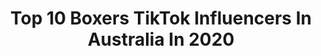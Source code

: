 ---
title: Top 10 Boxers TikTok Influencers In Australia In 2020
description: >-
  Find top boxers TikTok influencers in Australia in 2020. Most popular hashtags: #boxer #coronavirus #duet #dogsoftiktok.
platform: TikTok
profiles:
  - username: "sonnusingh06"
    fullname: >-
      Sonu Nannu
    location: "Australia"
    followers: 3517
    engagement: 314
    commentsToLikes: 0.014773
    id: ck9kfn0ru42ox0j789sw63axl
    verified: false
    hashtags: "#raftaar, #punjabimum, #khanbhaini, #karanaujla"
  - username: "rebel.michele"
    fullname: >-
      Rebel Michele
    location: "Australia"
    followers: 7064
    engagement: 786
    commentsToLikes: 0.111522
    id: ck9si9khrxu4z0j78qxqgzuu5
    verified: false
    hashtags: "#eyes, #weightloss, #momsontiktok, #boxing"
  - username: "nico.irl"
    fullname: >-
      Nico
    location: "Australia"
    followers: 5227
    engagement: 422
    commentsToLikes: 0.068510
    id: cka5z159skovi0i78xgybkwlv
    verified: false
    hashtags: "#ethan, #isolation, #smoking, #mypetpeeve"
  - username: "amyreanne"
    fullname: >-
      AmyReanne
    location: "Australia"
    followers: 39453
    engagement: 420
    commentsToLikes: 0.013129
    id: ckaicx9i2m88x0i78dey0beo9
    verified: false
    hashtags: "#greatdane, #sickhorse, #equestrianfails, #dogsoftiktok"
  - username: "fluffiestduo"
    fullname: >-
      Jakoda Chau
    location: "Australia"
    followers: 78472
    engagement: 699
    commentsToLikes: 0.000000
    id: ck807bgp3pkv70j78ysozoj51
    verified: false
    hashtags: "#challenge, #bondibeach, #zyzbca, #voiceover"
  - username: "amazing_grazers"
    fullname: >-
      Amazing Grazers 
    location: "Australia"
    followers: 62910
    engagement: 694
    commentsToLikes: 0.006222
    id: ck9ejczvn2ear0j78fi8jpwdo
    verified: false
    hashtags: "#yummy, #lifeathome, #mumlife, #grazerunner"
  - username: "raptor_cosplay44"
    fullname: >-
      Jackie Boi
    location: "Australia"
    followers: 14608
    engagement: 2270
    commentsToLikes: 0.029334
    id: ck9fwsqpt2znl0j78rhnxhpbw
    verified: false
    hashtags: "#aizawa, #katsuki, #snake, #sourcandy"
  - username: "siempregolden"
    fullname: >-
      Siempre Golden
    location: "Australia"
    followers: 4157
    engagement: 427
    commentsToLikes: 0.010136
    id: ck9vcmhnnr8q00j78s4fj7qsu
    verified: false
    hashtags: "#belair, #roddyrich, #losangeles, #dogslife"
---